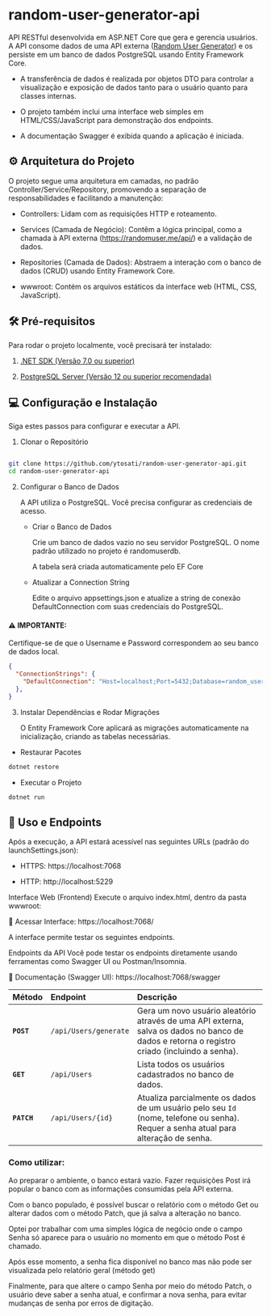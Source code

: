 # random-user-generator-api

API RESTful desenvolvida em ASP.NET Core que gera e gerencia usuários. A API consome dados de uma API externa ([Random User Generator](https://randomuser.me/)) e os persiste em um banco de dados PostgreSQL usando Entity Framework Core. 

- A transferência de dados é realizada por objetos DTO para controlar a visualização e exposição de dados tanto para o usuário quanto para classes internas.

- O projeto também inclui uma interface web simples em HTML/CSS/JavaScript para demonstração dos endpoints.

- A documentação Swagger é exibida quando a aplicação é iniciada.


## ⚙️ Arquitetura do Projeto

O projeto segue uma arquitetura em camadas, no padrão Controller/Service/Repository, promovendo a separação de responsabilidades e facilitando a manutenção:

- Controllers: Lidam com as requisições HTTP e roteamento.

- Services (Camada de Negócio): Contêm a lógica principal, como a chamada à API externa (https://randomuser.me/api/) e a validação de dados.

- Repositories (Camada de Dados): Abstraem a interação com o banco de dados (CRUD) usando Entity Framework Core.

- wwwroot: Contém os arquivos estáticos da interface web (HTML, CSS, JavaScript).


## 🛠️ Pré-requisitos

Para rodar o projeto localmente, você precisará ter instalado:

1. [.NET SDK (Versão 7.0 ou superior)](https://dotnet.microsoft.com/pt-br/download)

2. [PostgreSQL Server (Versão 12 ou superior recomendada)](https://www.postgresql.org/download/)


## 💻 Configuração e Instalação

Siga estes passos para configurar e executar a API.

1. Clonar o Repositório

```Bash

git clone https://github.com/ytosati/random-user-generator-api.git
cd random-user-generator-api
```

2. Configurar o Banco de Dados

    A API utiliza o PostgreSQL. Você precisa configurar as credenciais de acesso.

    - Criar o Banco de Dados
   
      Crie um banco de dados vazio no seu servidor PostgreSQL. O nome padrão utilizado no projeto é randomuserdb.

      A tabela será criada automaticamente pelo EF Core

    - Atualizar a Connection String

      Edite o arquivo appsettings.json e atualize a string de conexão DefaultConnection com suas credenciais do PostgreSQL.

#### ⚠️ IMPORTANTE: 

Certifique-se de que o Username e Password correspondem ao seu banco de dados local.

```JSON
{
  "ConnectionStrings": {
    "DefaultConnection": "Host=localhost;Port=5432;Database=random_user_generator_db;Username=SEU_USUARIO_POSTGRES;Password=SUA_SENHA_POSTGRES"
  },
}
```

3. Instalar Dependências e Rodar Migrações

    O Entity Framework Core aplicará as migrações automaticamente na inicialização, criando as tabelas necessárias.

- Restaurar Pacotes 
```Bash
dotnet restore
  ```

- Executar o Projeto

```Bash
dotnet run
```


## 🚀 Uso e Endpoints

Após a execução, a API estará acessível nas seguintes URLs (padrão do launchSettings.json):

- HTTPS: https://localhost:7068

- HTTP: http://localhost:5229

Interface Web (Frontend)
Execute o arquivo index.html, dentro da pasta wwwroot:

🔗 Acessar Interface: https://localhost:7068/

A interface permite testar os seguintes endpoints.

Endpoints da API
Você pode testar os endpoints diretamente usando ferramentas como Swagger UI ou Postman/Insomnia.

🔗 Documentação (Swagger UI): https://localhost:7068/swagger

| Método | Endpoint | Descrição |
| :--- | :--- | :--- |
| **`POST`** | `/api/Users/generate` | Gera um novo usuário aleatório através de uma API externa, salva os dados no banco de dados e retorna o registro criado (incluindo a senha). |
| **`GET`** | `/api/Users` | Lista todos os usuários cadastrados no banco de dados. |
| **`PATCH`** | `/api/Users/{id}` | Atualiza parcialmente os dados de um usuário pelo seu `Id` (nome, telefone ou senha). Requer a senha atual para alteração de senha. |


### Como utilizar:

Ao preparar o ambiente, o banco estará vazio. Fazer requisições Post irá popular o banco com as informações consumidas pela API externa.

Com o banco populado, é possível buscar o relatório com o método Get ou alterar dados com o método Patch, que já salva a alteração no banco.

Optei por trabalhar com uma simples lógica de negócio onde o campo Senha só aparece para o usuário no momento em que o método Post é chamado. 

Após esse momento, a senha fica disponível no banco mas não pode ser visualizada pelo relatório geral (método get)

Finalmente, para que altere o campo Senha por meio do método Patch, o usuário deve saber a senha atual, e confirmar a nova senha, para evitar mudanças de senha por erros de digitação.
